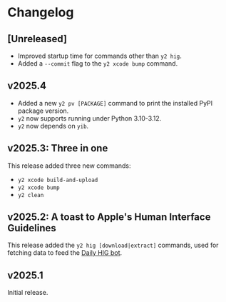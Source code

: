 # Changelog

## [Unreleased]

- Improved startup time for commands other than `y2 hig`.
- Added a `--commit` flag to the `y2 xcode bump` command.

## v2025.4

- Added a new `y2 pv [PACKAGE]` command to print the installed PyPI package version.
- `y2` now supports running under Python 3.10-3.12.
- `y2` now depends on `yib`.

## v2025.3: Three in one

This release added three new commands:

- `y2 xcode build-and-upload`
- `y2 xcode bump`
- `y2 clean`

## v2025.2: A toast to Apple's Human Interface Guidelines

This release added the `y2 hig [download|extract]` commands, used for fetching data to feed the [Daily HIG bot](https://mastodon.social/@daily_hig).

## v2025.1

Initial release.
